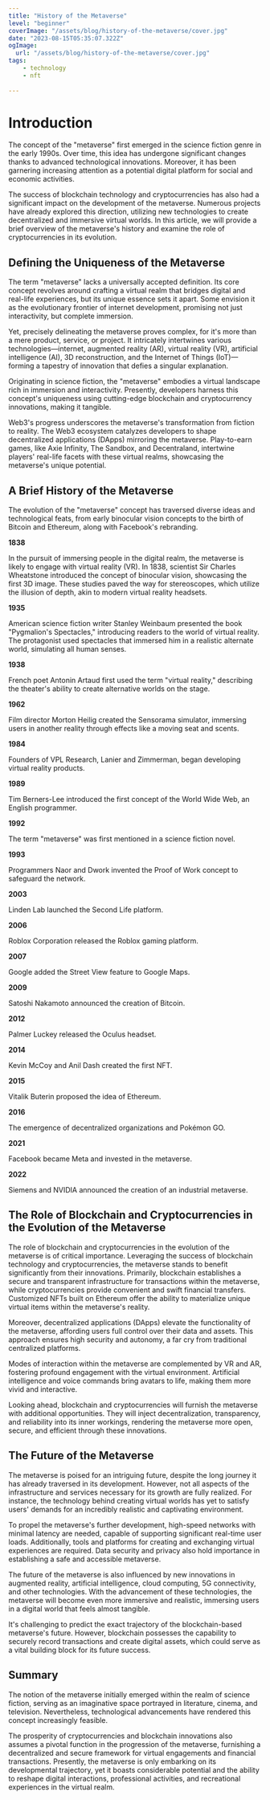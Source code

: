 ```yaml
---
title: "History of the Metaverse"
level: "beginner"
coverImage: "/assets/blog/history-of-the-metaverse/cover.jpg"
date: "2023-08-15T05:35:07.322Z"
ogImage:
  url: "/assets/blog/history-of-the-metaverse/cover.jpg"
tags:
    - technology
    - nft 
  
---
```

# Introduction

The concept of the "metaverse" first emerged in the science fiction genre in the early 1990s. Over time, this idea has undergone significant changes thanks to advanced technological innovations. Moreover, it has been garnering increasing attention as a potential digital platform for social and economic activities.

The success of blockchain technology and cryptocurrencies has also had a significant impact on the development of the metaverse. Numerous projects have already explored this direction, utilizing new technologies to create decentralized and immersive virtual worlds. In this article, we will provide a brief overview of the metaverse's history and examine the role of cryptocurrencies in its evolution.

## Defining the Uniqueness of the Metaverse

The term "metaverse" lacks a universally accepted definition. Its core concept revolves around crafting a virtual realm that bridges digital and real-life experiences, but its unique essence sets it apart. Some envision it as the evolutionary frontier of internet development, promising not just interactivity, but complete immersion.

Yet, precisely delineating the metaverse proves complex, for it's more than a mere product, service, or project. It intricately intertwines various technologies—internet, augmented reality (AR), virtual reality (VR), artificial intelligence (AI), 3D reconstruction, and the Internet of Things (IoT)—forming a tapestry of innovation that defies a singular explanation.

Originating in science fiction, the "metaverse" embodies a virtual landscape rich in immersion and interactivity. Presently, developers harness this concept's uniqueness using cutting-edge blockchain and cryptocurrency innovations, making it tangible.

Web3's progress underscores the metaverse's transformation from fiction to reality. The Web3 ecosystem catalyzes developers to shape decentralized applications (DApps) mirroring the metaverse. Play-to-earn games, like Axie Infinity, The Sandbox, and Decentraland, intertwine players' real-life facets with these virtual realms, showcasing the metaverse's unique potential.

## A Brief History of the Metaverse

The evolution of the "metaverse" concept has traversed diverse ideas and technological feats, from early binocular vision concepts to the birth of Bitcoin and Ethereum, along with Facebook's rebranding.

**1838**

In the pursuit of immersing people in the digital realm, the metaverse is likely to engage with virtual reality (VR). In 1838, scientist Sir Charles Wheatstone introduced the concept of binocular vision, showcasing the first 3D image. These studies paved the way for stereoscopes, which utilize the illusion of depth, akin to modern virtual reality headsets.

**1935**

American science fiction writer Stanley Weinbaum presented the book "Pygmalion's Spectacles," introducing readers to the world of virtual reality. The protagonist used spectacles that immersed him in a realistic alternate world, simulating all human senses.

**1938**

French poet Antonin Artaud first used the term "virtual reality," describing the theater's ability to create alternative worlds on the stage.

**1962**

Film director Morton Heilig created the Sensorama simulator, immersing users in another reality through effects like a moving seat and scents.

**1984**

Founders of VPL Research, Lanier and Zimmerman, began developing virtual reality products.

**1989**

Tim Berners-Lee introduced the first concept of the World Wide Web, an English programmer.

**1992**

The term "metaverse" was first mentioned in a science fiction novel.

**1993**

Programmers Naor and Dwork invented the Proof of Work concept to safeguard the network.

**2003**

Linden Lab launched the Second Life platform.

**2006**

Roblox Corporation released the Roblox gaming platform.

**2007**

Google added the Street View feature to Google Maps.

**2009**

Satoshi Nakamoto announced the creation of Bitcoin.

**2012**

Palmer Luckey released the Oculus headset.

**2014**

Kevin McCoy and Anil Dash created the first NFT.

**2015**

Vitalik Buterin proposed the idea of Ethereum.

**2016**

The emergence of decentralized organizations and Pokémon GO.

**2021**

Facebook became Meta and invested in the metaverse.

**2022**

Siemens and NVIDIA announced the creation of an industrial metaverse.

## The Role of Blockchain and Cryptocurrencies in the Evolution of the Metaverse

The role of blockchain and cryptocurrencies in the evolution of the metaverse is of critical importance. Leveraging the success of blockchain technology and cryptocurrencies, the metaverse stands to benefit significantly from their innovations. Primarily, blockchain establishes a secure and transparent infrastructure for transactions within the metaverse, while cryptocurrencies provide convenient and swift financial transfers. Customized NFTs built on Ethereum offer the ability to materialize unique virtual items within the metaverse's reality.

Moreover, decentralized applications (DApps) elevate the functionality of the metaverse, affording users full control over their data and assets. This approach ensures high security and autonomy, a far cry from traditional centralized platforms.

Modes of interaction within the metaverse are complemented by VR and AR, fostering profound engagement with the virtual environment. Artificial intelligence and voice commands bring avatars to life, making them more vivid and interactive.

Looking ahead, blockchain and cryptocurrencies will furnish the metaverse with additional opportunities. They will inject decentralization, transparency, and reliability into its inner workings, rendering the metaverse more open, secure, and efficient through these innovations.
## The Future of the Metaverse

The metaverse is poised for an intriguing future, despite the long journey it has already traversed in its development. However, not all aspects of the infrastructure and services necessary for its growth are fully realized. For instance, the technology behind creating virtual worlds has yet to satisfy users' demands for an incredibly realistic and captivating environment.

To propel the metaverse's further development, high-speed networks with minimal latency are needed, capable of supporting significant real-time user loads. Additionally, tools and platforms for creating and exchanging virtual experiences are required. Data security and privacy also hold importance in establishing a safe and accessible metaverse.

The future of the metaverse is also influenced by new innovations in augmented reality, artificial intelligence, cloud computing, 5G connectivity, and other technologies. With the advancement of these technologies, the metaverse will become even more immersive and realistic, immersing users in a digital world that feels almost tangible.

It's challenging to predict the exact trajectory of the blockchain-based metaverse's future. However, blockchain possesses the capability to securely record transactions and create digital assets, which could serve as a vital building block for its future success.
## Summary

The notion of the metaverse initially emerged within the realm of science fiction, serving as an imaginative space portrayed in literature, cinema, and television. Nevertheless, technological advancements have rendered this concept increasingly feasible.

The prosperity of cryptocurrencies and blockchain innovations also assumes a pivotal function in the progression of the metaverse, furnishing a decentralized and secure framework for virtual engagements and financial transactions. Presently, the metaverse is only embarking on its developmental trajectory, yet it boasts considerable potential and the ability to reshape digital interactions, professional activities, and recreational experiences in the virtual realm.